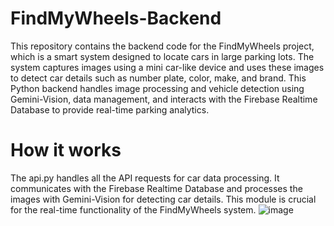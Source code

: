 # FindMyWheels-Backend

This repository contains the backend code for the FindMyWheels project, which is a smart system designed to locate cars in large parking lots. The system captures images using a mini car-like device and uses these images to detect car details such as number plate, color, make, and brand. This Python backend handles image processing and vehicle detection using Gemini-Vision, data management, and interacts with the Firebase Realtime Database to provide real-time parking analytics.

# How it works
The api.py handles all the API requests for car data processing. It communicates with the Firebase Realtime Database and processes the images with Gemini-Vision for detecting car details. This module is crucial for the real-time functionality of the FindMyWheels system.
![image](https://github.com/SidmoGoesBrrr/FindMyWheels-Backend/assets/60550481/9dea49a9-2800-48e2-b8a0-53da3b1d663a)
